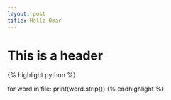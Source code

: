 ```yaml
---
layout: post
title: Hello Omar
---
```


# This is a header

{% highlight python %}

for word in file:
	print(word.strip())
{% endhighlight %}
